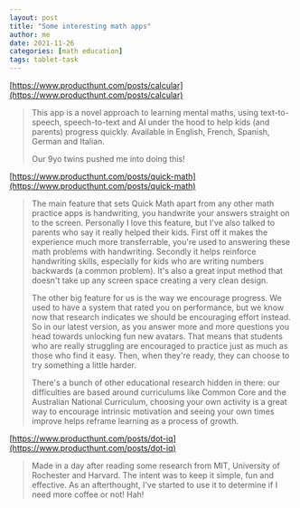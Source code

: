 ```yaml
---
layout: post
title: "Some interesting math apps"
author: me
date: 2021-11-26
categories: [math education]
tags: tablet-task
---
```


[https://www.producthunt.com/posts/calcular](https://www.producthunt.com/posts/calcular)

> This app is a novel approach to learning mental maths, using text-to-speech, speech-to-text and AI under the hood to help kids (and parents) progress quickly. Available in English, French, Spanish, German and Italian.
>
> Our 9yo twins pushed me into doing this!

[https://www.producthunt.com/posts/quick-math](https://www.producthunt.com/posts/quick-math)

> The main feature that sets Quick Math apart from any other math practice apps is handwriting, you handwrite your answers straight on to the screen. Personally I love this feature, but I've also talked to parents who say it really helped their kids. First off it makes the experience much more transferrable, you're used to answering these math problems with handwriting. Secondly it helps reinforce handwriting skills, especially for kids who are writing numbers backwards (a common problem). It's also a great input method that doesn't take up any screen space creating a very clean design. 
>
> The other big feature for us is the way we encourage progress. We used to have a system that rated you on performance, but we know now that research indicates we should be encouraging effort instead. So in our latest version, as you answer more and more questions you head towards unlocking fun new avatars. That means that students who are really struggling are encouraged to practice just as much as those who find it easy. Then, when they're ready, they can choose to try something a little harder. 
>
> There's a bunch of other educational research hidden in there: our difficulties are based around curriculums like Common Core and the Australian National Curriculum, choosing your own activity is a great way to encourage intrinsic motivation and seeing your own times improve helps reframe learning as a process of growth.

[https://www.producthunt.com/posts/dot-iq](https://www.producthunt.com/posts/dot-iq)

> Made in a day after reading some research from MIT, University of Rochester and Harvard. The intent was to keep it simple, fun and effective. As an afterthought, I've started to use it to determine if I need more coffee or not! Hah!


